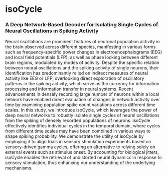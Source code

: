 # isoCycle
### A Deep Network-Based Decoder for Isolating Single Cycles of Neural Oscillations in Spiking Activity

Neural oscillations are prominent features of neuronal population activity in the brain observed across different species, manifesting in various forms such as frequency-specific power changes in electroencephalograms (EEG) and local field potentials (LFP), as well as phase locking between different brain regions, modulated by modes of activity. Despite the specific relation between neural oscillations and the spiking activity of single neurons, their identification has predominantly relied on indirect measures of neural activity like EEG or LFP, overlooking direct exploration of oscillatory patterns in the spiking activity, which serve as the currency for information processing and information transfer in neural systems. Recent advancements in densely recording large number of neurons within a local network have enabled direct evaluation of changes in network activity over time by examining population spike count variations across different time scales. In this study, we introduce isoCycle, which leverages the power of deep neural networks to robustly isolate single cycles of neural oscillations from the spiking of densely recorded populations of neurons. isoCycle effectively identifies individual cycles in the temporal domain, where cycles from different time scales may have been combined in various ways to shape spiking probability. We demonstrate the utility of isoCycle by employing it to align trials in sensory stimulation experiments based on sensory-driven gamma cycles, offering an alternative to relying solely on external events such as stimulus onset. By accounting for biological jitters, isoCycle enables the retrieval of undistorted neural dynamics in response to sensory stimulation, thus enhancing our understanding of the underlying mechanisms.

